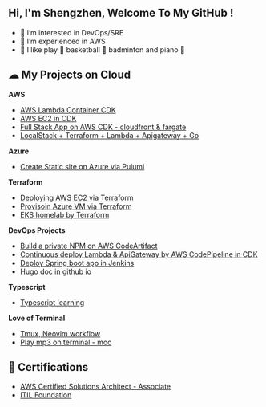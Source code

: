 ## Hi, I'm Shengzhen, Welcome To My GitHub !

*   👀 I’m interested in DevOps/SRE
*   🌱 I’m experienced in AWS
*   💞️ I like play :basketball: basketball :badminton: badminton and piano :musical_keyboard:

## ☁ My Projects on Cloud

**AWS**

*   [AWS Lambda Container CDK](https://github.com/ShengzhenFu/lambda-container-cdk)
*   [AWS EC2 in CDK](https://github.com/ShengzhenFu/kmwdpoh-162738)
*   [Full Stack App on AWS CDK - cloudfront & fargate](https://github.com/ShengzhenFu/cdk-cloudfront-alb-fargate-demo)
*   [LocalStack + Terraform + Lambda + Apigateway + Go](https://github.com/ShengzhenFu/go-lambda-apigateway-terraform)

**Azure**

*   [Create Static site on Azure via Pulumi](https://github.com/ShengzhenFu/azure-pulumi-demo)

**Terraform**

*   [Deploying AWS EC2 via Terraform](https://github.com/ShengzhenFu/terraform-examples/tree/main/aws/ec2)
*   [Provisoin Azure VM via Terraform](https://github.com/ShengzhenFu/terraform-examples/tree/main/azure)
*   [EKS homelab by Terraform](https://github.com/ShengzhenFu/eks-terraform-homelab)

**DevOps Projects**

*   [Build a private NPM on AWS CodeArtifact](https://github.com/ShengzhenFu/cdk-npm-package-to-codeartifact/tree/demo)
*   [Continuous deploy Lambda & ApiGateway by AWS CodePipeline in CDK](https://github.com/ShengzhenFu/cdk-codepipeline-lambda-apigw)
*   [Deploy Spring boot app in Jenkins](https://github.com/ShengzhenFu/spring-boot-helloworld/tree/main)
*   [Hugo doc in github io](https://shengzhenfu.github.io/)

**Typescript**

*   [Typescript learning](https://github.com/ShengzhenFu/my-typescript-tutorial)

**Love of Terminal**
*   [Tmux, Neovim workflow](https://github.com/ShengzhenFu/dotfiles)
*   [Play mp3 on terminal - moc](https://github.com/ShengzhenFu/my-markdown-notes/blob/main/moc_on_macos.md)

## 📃 Certifications

*   [AWS Certified Solutions Architect - Associate](https://www.credly.com/badges/f3508d39-4e73-417f-a4c9-dc317be538fd/public_url)
*   [ITIL Foundation](https://www.exin.com/itil-foundation/)


<!---
ShengzhenFu/ShengzhenFu is a ✨ special ✨ repository because its `README.md` (this file) appears on your GitHub profile.
You can click the Preview link to take a look at your changes.
--->
